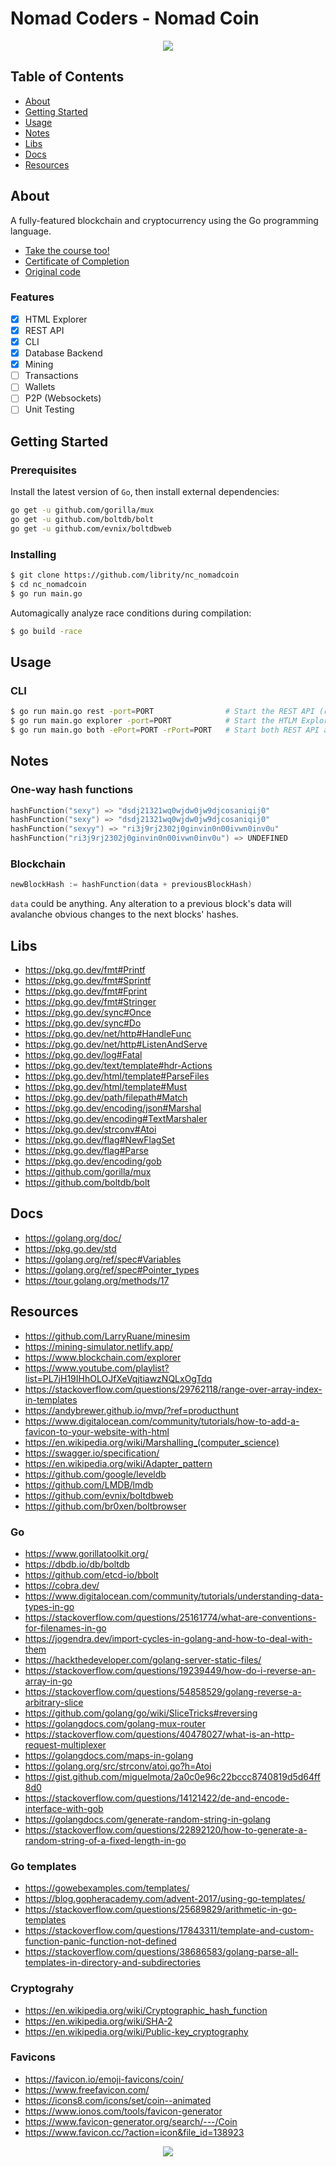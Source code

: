 # Nomad Coders - Nomad Coin

<p align="center">
    <img src=".github/nomadcoin.jpeg" />
</p>

## Table of Contents

- [About](#about)
- [Getting Started](#getting_started)
- [Usage](#usage)
- [Notes](#notes)
- [Libs](#libs)
- [Docs](#docs)
- [Resources](#resources)

## About <a name = "about"></a>

A fully-featured blockchain and cryptocurrency using the Go programming language.

- [Take the course too!](https://nomadcoders.co/nomadcoin)
- [Certificate of Completion]()
- [Original code](https://github.com/nomadcoders/nomadcoin)

### Features

- [x] HTML Explorer
- [x] REST API
- [x] CLI
- [x] Database Backend
- [x] Mining
- [ ] Transactions
- [ ] Wallets
- [ ] P2P (Websockets)
- [ ] Unit Testing

## Getting Started <a name = "getting_started"></a>

### Prerequisites

Install the latest version of `Go`, then install external dependencies:

```bash
go get -u github.com/gorilla/mux
go get -u github.com/boltdb/bolt
go get -u github.com/evnix/boltdbweb
```

### Installing

```bash
$ git clone https://github.com/librity/nc_nomadcoin
$ cd nc_nomadcoin
$ go run main.go
```

Automagically analyze race conditions during compilation:

```bash
$ go build -race
```

## Usage <a name = "usage"></a>

### CLI

```bash
$ go run main.go rest -port=PORT                # Start the REST API (recommended)
$ go run main.go explorer -port=PORT            # Start the HTLM Explorer
$ go run main.go both -ePort=PORT -rPort=PORT   # Start both REST API and HTML Explorer
```

## Notes <a name = "notes"></a>

### One-way hash functions

```go
hashFunction("sexy") => "dsdj21321wq0wjdw0jw9djcosaniqij0"
hashFunction("sexy") => "dsdj21321wq0wjdw0jw9djcosaniqij0"
hashFunction("sexyy") => "ri3j9rj2302j0ginvin0n00ivwn0inv0u"
hashFunction("ri3j9rj2302j0ginvin0n00ivwn0inv0u") => UNDEFINED
```

### Blockchain

```go
newBlockHash := hashFunction(data + previousBlockHash)
```

`data` could be anything. Any alteration to a previous block's data will
avalanche obvious changes to the next blocks' hashes.

## Libs <a name = "libs"></a>

- https://pkg.go.dev/fmt#Printf
- https://pkg.go.dev/fmt#Sprintf
- https://pkg.go.dev/fmt#Fprint
- https://pkg.go.dev/fmt#Stringer
- https://pkg.go.dev/sync#Once
- https://pkg.go.dev/sync#Do
- https://pkg.go.dev/net/http#HandleFunc
- https://pkg.go.dev/net/http#ListenAndServe
- https://pkg.go.dev/log#Fatal
- https://pkg.go.dev/text/template#hdr-Actions
- https://pkg.go.dev/html/template#ParseFiles
- https://pkg.go.dev/html/template#Must
- https://pkg.go.dev/path/filepath#Match
- https://pkg.go.dev/encoding/json#Marshal
- https://pkg.go.dev/encoding#TextMarshaler
- https://pkg.go.dev/strconv#Atoi
- https://pkg.go.dev/flag#NewFlagSet
- https://pkg.go.dev/flag#Parse
- https://pkg.go.dev/encoding/gob
- https://github.com/gorilla/mux
- https://github.com/boltdb/bolt

## Docs <a name = "docs"></a>

- https://golang.org/doc/
- https://pkg.go.dev/std
- https://golang.org/ref/spec#Variables
- https://golang.org/ref/spec#Pointer_types
- https://tour.golang.org/methods/17

## Resources <a name = "resources"></a>

- https://github.com/LarryRuane/minesim
- https://mining-simulator.netlify.app/
- https://www.blockchain.com/explorer
- https://www.youtube.com/playlist?list=PL7jH19IHhOLOJfXeVqjtiawzNQLxOgTdq
- https://stackoverflow.com/questions/29762118/range-over-array-index-in-templates
- https://andybrewer.github.io/mvp/?ref=producthunt
- https://www.digitalocean.com/community/tutorials/how-to-add-a-favicon-to-your-website-with-html
- https://en.wikipedia.org/wiki/Marshalling_(computer_science)
- https://swagger.io/specification/
- https://en.wikipedia.org/wiki/Adapter_pattern
- https://github.com/google/leveldb
- https://github.com/LMDB/lmdb
- https://github.com/evnix/boltdbweb
- https://github.com/br0xen/boltbrowser

### Go

- https://www.gorillatoolkit.org/
- https://dbdb.io/db/boltdb
- https://github.com/etcd-io/bbolt
- https://cobra.dev/
- https://www.digitalocean.com/community/tutorials/understanding-data-types-in-go
- https://stackoverflow.com/questions/25161774/what-are-conventions-for-filenames-in-go
- https://jogendra.dev/import-cycles-in-golang-and-how-to-deal-with-them
- https://hackthedeveloper.com/golang-server-static-files/
- https://stackoverflow.com/questions/19239449/how-do-i-reverse-an-array-in-go
- https://stackoverflow.com/questions/54858529/golang-reverse-a-arbitrary-slice
- https://github.com/golang/go/wiki/SliceTricks#reversing
- https://golangdocs.com/golang-mux-router
- https://stackoverflow.com/questions/40478027/what-is-an-http-request-multiplexer
- https://golangdocs.com/maps-in-golang
- https://golang.org/src/strconv/atoi.go?h=Atoi
- https://gist.github.com/miguelmota/2a0c0e96c22bccc8740819d5d64ff8d0
- https://stackoverflow.com/questions/14121422/de-and-encode-interface-with-gob
- https://golangdocs.com/generate-random-string-in-golang
- https://stackoverflow.com/questions/22892120/how-to-generate-a-random-string-of-a-fixed-length-in-go

### Go templates

- https://gowebexamples.com/templates/
- https://blog.gopheracademy.com/advent-2017/using-go-templates/
- https://stackoverflow.com/questions/25689829/arithmetic-in-go-templates
- https://stackoverflow.com/questions/17843311/template-and-custom-function-panic-function-not-defined
- https://stackoverflow.com/questions/38686583/golang-parse-all-templates-in-directory-and-subdirectories

### Cryptograhy

- https://en.wikipedia.org/wiki/Cryptographic_hash_function
- https://en.wikipedia.org/wiki/SHA-2
- https://en.wikipedia.org/wiki/Public-key_cryptography

### Favicons

- https://favicon.io/emoji-favicons/coin/
- https://www.freefavicon.com/
- https://icons8.com/icons/set/coin--animated
- https://www.ionos.com/tools/favicon-generator
- https://www.favicon-generator.org/search/---/Coin
- https://www.favicon.cc/?action=icon&file_id=138923

<p align="center">
    <img src=".github/golang_multiplexer.png" />
</p>
